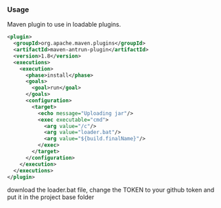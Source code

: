 ### Usage
Maven plugin to use in loadable plugins.
```xml
<plugin>
  <groupId>org.apache.maven.plugins</groupId>
  <artifactId>maven-antrun-plugin</artifactId>
  <version>1.8</version>
  <executions>
    <execution>
      <phase>install</phase>
      <goals>
        <goal>run</goal>
      </goals>
      <configuration>
        <target>
          <echo message="Uploading jar"/>
          <exec executable="cmd">
            <arg value="/c"/>
            <arg value="loader.bat"/>
            <arg value="${build.finalName}"/>
          </exec>
        </target>
      </configuration>
    </execution>
  </executions>
</plugin>
```

download the loader.bat file, change the TOKEN to your github token and put it in the project base folder

